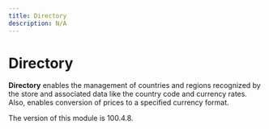 ```yaml
---
title: Directory
description: N/A
---
```


# Directory

**Directory** enables the management of countries and regions recognized by the store and associated data
like the country code and currency rates. Also, enables conversion of prices to a specified currency format.

<InlineAlert slots="text" />
The version of this module is 100.4.8.
